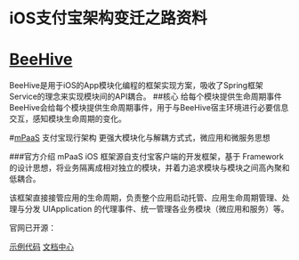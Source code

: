 # iOS支付宝架构变迁之路资料
# [BeeHive](https://github.com/alibaba/BeeHive) 

BeeHive是用于iOS的App模块化编程的框架实现方案，吸收了Spring框架Service的理念来实现模块间的API耦合。
##核心
给每个模块提供生命周期事件
BeeHive会给每个模块提供生命周期事件，用于与BeeHive宿主环境进行必要信息交互，感知模块生命周期的变化。

#[mPaaS](https://github.com/rexqin)
支付宝现行架构 
更强大模块化与解耦方式式，微应用和微服务思想 

###官方介绍
mPaaS iOS 框架源自支付宝客户端的开发框架，基于 Framework 的设计思想，将业务隔离成相对独立的模块，并着力追求模块与模块之间高內聚和低耦合。

该框架直接接管应用的生命周期，负责整个应用启动托管、应用生命周期管理、处理与分发 UIApplication 的代理事件、统一管理各业务模块（微应用和服务）等。

官网已开源：

[示例代码](https://tech.antfin.com/docs/2/87472)
[文档中心](https://tech.antfin.com/docs/2/49549)


